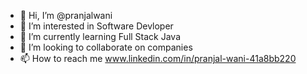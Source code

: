 - 👋 Hi, I’m @pranjalwani
- 👀 I’m interested in Software Devloper
- 🌱 I’m currently learning Full Stack Java
- 💞️ I’m looking to collaborate on companies
- 📫 How to reach me www.linkedin.com/in/pranjal-wani-41a8bb220

<!---
pranjalwani/pranjalwani is a ✨ special ✨ repository because its `README.md` (this file) appears on your GitHub profile.
You can click the Preview link to take a look at your changes.
--->
